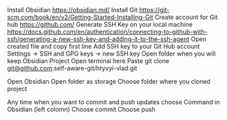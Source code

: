 Install Obsidian https://obsidian.md/
Install Git https://git-scm.com/book/en/v2/Getting-Started-Installing-Git
Create account for Git hub https://github.com/
Generate SSH Key on your local machine https://docs.github.com/en/authentication/connecting-to-github-with-ssh/generating-a-new-ssh-key-and-adding-it-to-the-ssh-agent
Open created file and copy first line
Add SSH key to your Git Hub account Settings -> SSH and GPG keys -> new SSH key
Open folder when you will keep Obsidian Project
Open terminal here
Paste
git clone git@github.com:self-aware-git/htyvyi-vlad.git

Open Obsidian
Open folder as storage
Choose folder where you cloned project

Any time when you want to commit and push updates choose Command in Obsidian (left colomn)
Choose commit
Choose push